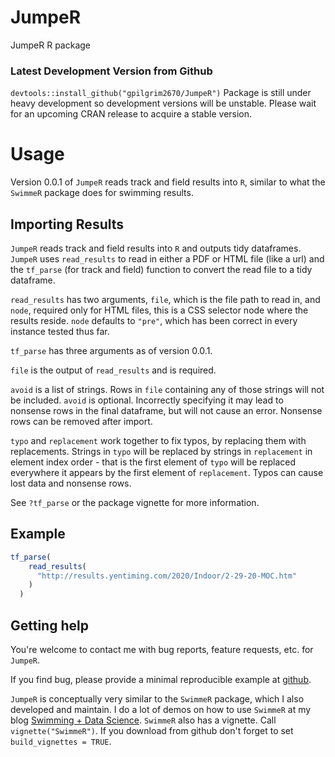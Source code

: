 # JumpeR
JumpeR R package

### Latest Development Version from Github

`devtools::install_github("gpilgrim2670/JumpeR")`
Package is still under heavy development so development versions will be unstable.
Please wait for an upcoming CRAN release to acquire a stable version.

# Usage

Version 0.0.1 of `JumpeR` reads track and field results into `R`, similar to what the `SwimmeR` package does for swimming results.

## Importing Results

`JumpeR` reads track and field results into `R` and outputs tidy dataframes.  `JumpeR` uses `read_results` to read in either a PDF or HTML file (like a url) and the `tf_parse` (for track and field) function to convert the read file to a tidy dataframe.  

`read_results` has two arguments, `file`, which is the file path to read in, and `node`, required only for HTML files, this is a CSS selector node where the results reside.  `node` defaults to `"pre"`, which has been correct in every instance tested thus far.

`tf_parse` has three arguments as of version 0.0.1.

`file` is the output of `read_results` and is required.

`avoid` is a list of strings.  Rows in `file` containing any of those strings will not be included.  `avoid` is optional.  Incorrectly specifying it may lead to nonsense rows in the final dataframe, but will not cause an error.  Nonsense rows can be removed after import.  

`typo` and `replacement` work together to fix typos, by replacing them with replacements.  Strings in `typo` will be replaced by strings in `replacement` in element index order - that is the first element of `typo` will be replaced everywhere it appears by the first element of `replacement`.  Typos can cause lost data and nonsense rows.

See `?tf_parse` or the package vignette for more information.

## Example

```r
tf_parse(
    read_results(
      "http://results.yentiming.com/2020/Indoor/2-29-20-MOC.htm"
    )
  )
```

## Getting help

You're welcome to contact me with bug reports, feature requests, etc. for `JumpeR`.

If you find bug, please provide a minimal reproducible example at [github](https://github.com/gpilgrim2670/JumpeR).

`JumpeR` is conceptually very similar to the `SwimmeR` package, which I also developed and maintain.  I do a lot of demos on how to use `SwimmeR` at my blog [Swimming + Data Science](https://pilgrim.netlify.app/).  `SwimmeR` also has a vignette.  Call `vignette("SwimmeR")`.  If you download from github don't forget to set `build_vignettes = TRUE`.
